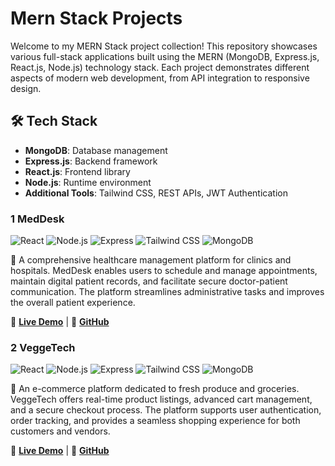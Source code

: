 # Mern Stack Projects

Welcome to my MERN Stack project collection! This repository showcases various full-stack applications built using the MERN (MongoDB, Express.js, React.js, Node.js) technology stack. Each project demonstrates different aspects of modern web development, from API integration to responsive design.

## 🛠️ Tech Stack
- **MongoDB**: Database management
- **Express.js**: Backend framework
- **React.js**: Frontend library
- **Node.js**: Runtime environment
- **Additional Tools**: Tailwind CSS, REST APIs, JWT Authentication

### 1 MedDesk
![React](https://img.shields.io/badge/React-000?logo=react) ![Node.js](https://img.shields.io/badge/Node.js-000?logo=node.js) ![Express](https://img.shields.io/badge/Express-000?logo=express) ![Tailwind CSS](https://img.shields.io/badge/Tailwind_CSS-000?logo=tailwindcss) ![MongoDB](https://img.shields.io/badge/MongoDB-000?logo=mongodb)

📌 A comprehensive healthcare management platform for clinics and hospitals. MedDesk enables users to schedule and manage appointments, maintain digital patient records, and facilitate secure doctor-patient communication. The platform streamlines administrative tasks and improves the overall patient experience.

🔗 **[Live Demo](https://med-desk-one.vercel.app/)** | 
📂 **[GitHub](https://github.com/abdull-07/MedDesk)** 

### 2 VeggeTech
![React](https://img.shields.io/badge/React-000?logo=react) ![Node.js](https://img.shields.io/badge/Node.js-000?logo=node.js) ![Express](https://img.shields.io/badge/Express-000?logo=express) ![Tailwind CSS](https://img.shields.io/badge/Tailwind_CSS-000?logo=tailwindcss) ![MongoDB](https://img.shields.io/badge/MongoDB-000?logo=mongodb)

📌 An e-commerce platform dedicated to fresh produce and groceries. VeggeTech offers real-time product listings, advanced cart management, and a secure checkout process. The platform supports user authentication, order tracking, and provides a seamless shopping experience for both customers and vendors.

🔗 **[Live Demo](https://vegge-tech.vercel.app/)** | 
📂 **[GitHub](https://github.com/abdull-07/vegge-tech)** 


<!-- ### 3 📝 AI Resume Analyzer   -->
<!-- [React](https://img.shields.io/badge/React-000?logo=react) 
[Node.js](https://img.shields.io/badge/Node.js-000?logo=node.js) 
[Express](https://img.shields.io/badge/Express-000?logo=express) 
[Tailwind CSS](https://img.shields.io/badge/Tailwind_CSS-000?logo=tailwindcss) 
[MongoDB](https://img.shields.io/badge/MongoDB-000?logo=mongodb)    -->
<!-- 📌 An AI-powered resume builder with ATS compatibility analysis, job-specific optimizations, and AI-generated summaries.   -->
<!-- 🔗 **[Live Demo](https://your-live-demo-link.com)** |  -->
<!-- 📂 **[GitHub](https://github.com/abdull-07/resume-analyzer)**  -->
